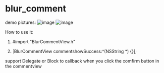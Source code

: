 # blur_comment
demo pictures:
![image](https://github.com/davidear/blur_comment/snapshot/drawing1@2x.png)
![image](https://github.com/davidear/blur_comment/snapshot/drawing2@2x.png)

How to use it:
1. #import "BlurCommentView.h"

2. [BlurCommentView commentshowSuccess:^(NSString *) {}];


support Delegate or Block to callback when you click the comfirm button in the commentview
